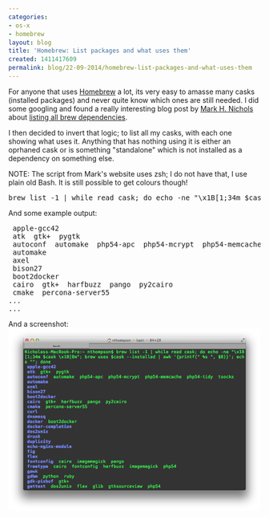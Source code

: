 ```yaml
---
categories:
- os-x
- homebrew
layout: blog
title: 'Homebrew: List packages and what uses them'
created: 1411417609
permalink: blog/22-09-2014/homebrew-list-packages-and-what-uses-them
---
```

<p>For anyone that uses <a href="http://brew.sh">Homebrew</a> a lot, its very easy to amasse many casks (installed packages) and never quite know which ones are still needed. I did some googling and found a really interesting blog post by <a href="http://twitter.com/zanshin">Mark H. Nichols</a> about <a href="http://zanshin.net/2014/02/03/how-to-list-brew-dependencies/">listing all brew dependencies</a>.</p>
<!--break-->
<p>I then decided to invert that logic; to list all my casks, with each one showing what uses it. Anything that has nothing using it is either an oprhaned cask or is something "standalone" which is not installed as a dependency on something else.</p><p>NOTE: The script from Mark's website uses zsh; I do not have that, I use plain old Bash. It is still possible to get colours though!</p>
<pre language="bash">
brew list -1 | while read cask; do echo -ne "\x1B[1;34m $cask \x1B[0m"; brew uses $cask --installed | awk '{printf(" %s ", $0)}'; echo ""; done
</pre>
<p>And some example output:</p>
<pre> apple-gcc42
 atk  gtk+  pygtk
 autoconf  automake  php54-apc  php54-mcrypt  php54-memcache  php54-tidy  tsocks
 automake
 axel
 bison27
 boot2docker
 cairo  gtk+  harfbuzz  pango  py2cairo
 cmake  percona-server55
...
...
</pre>
<p>And a screenshot:<br><img alt="Screenshot" src="/sites/thingy-ma-jig.co.uk/files/images/homebrew-list-orphaned-dependencies.png"></p>
